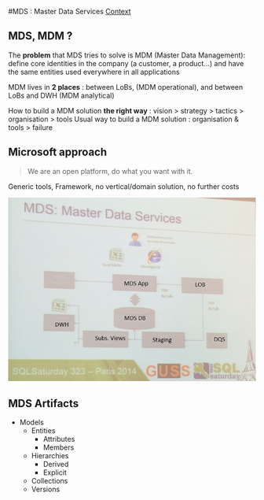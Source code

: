 #MDS : Master Data Services
[Context](https://github.com/Fleid/SQLSat-Paris-2014---DQS-MDS-PreConf/blob/master/README.md)

## MDS, MDM ?
The **problem** that MDS tries to solve is MDM (Master Data Management): define core identities in the company (a customer, a product...) and have the same entities used everywhere in all applications

MDM lives in **2 places** : between LoBs, (MDM operational), and between LoBs and DWH (MDM analytical)

How to build a MDM solution **the right way** : vision > strategy > tactics > organisation > tools
Usual way to build a MDM solution : organisation & tools > failure

## Microsoft approach 
> We are an open platform, do what you want with it.

Generic tools, Framework, no vertical/domain solution, no further costs

<img src="https://github.com/Fleid/SQLSat-Paris-2014---DQS-MDS-PreConf/blob/master/img/MDS1.JPG" width="600">

## MDS Artifacts
- Models
  - Entities
    - Attributes
    - Members
  - Hierarchies
    - Derived
	- Explicit
  - Collections
  - Versions
